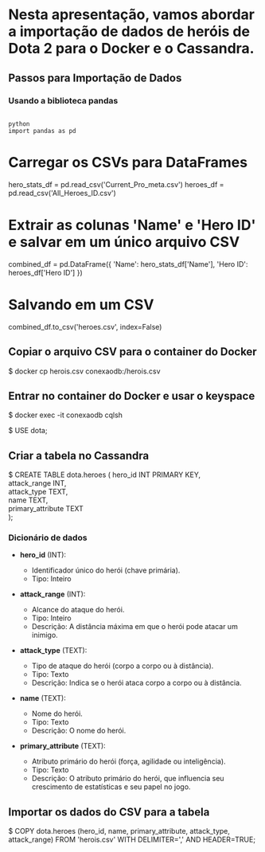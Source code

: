 # Nesta apresentação, vamos abordar a importação de dados de heróis de Dota 2 para o Docker e o Cassandra.

## Passos para Importação de Dados

### Usando a biblioteca pandas
```

python
import pandas as pd
```
# Carregar os CSVs para DataFrames 
hero_stats_df = pd.read_csv('Current_Pro_meta.csv')
heroes_df = pd.read_csv('All_Heroes_ID.csv')

# Extrair as colunas 'Name' e 'Hero ID' e salvar em um único arquivo CSV
combined_df = pd.DataFrame({
    'Name': hero_stats_df['Name'],
    'Hero ID': heroes_df['Hero ID']
})

# Salvando em um CSV
combined_df.to_csv('heroes.csv', index=False)


## Copiar o arquivo CSV para o container do Docker

$ docker cp herois.csv conexaodb:/herois.csv



## Entrar no container do Docker e usar o keyspace


$ docker exec -it conexaodb cqlsh

$ USE dota;



## Criar a tabela no Cassandra

$ CREATE TABLE dota.heroes (
    hero_id INT PRIMARY KEY,<br/>
    attack_range INT,<br/>
    attack_type TEXT,<br/>
    name TEXT,<br/>
    primary_attribute TEXT<br/>
);
 

 ### Dicionário de dados

- **hero_id** (INT):
  - Identificador único do herói (chave primária).
  - Tipo: Inteiro

- **attack_range** (INT):
  - Alcance do ataque do herói.
  - Tipo: Inteiro
  - Descrição: A distância máxima em que o herói pode atacar um inimigo.

- **attack_type** (TEXT):
  - Tipo de ataque do herói (corpo a corpo ou à distância).
  - Tipo: Texto
  - Descrição: Indica se o herói ataca corpo a corpo ou à distância.

- **name** (TEXT):
  - Nome do herói.
  - Tipo: Texto
  - Descrição: O nome do herói.

- **primary_attribute** (TEXT):
  - Atributo primário do herói (força, agilidade ou inteligência).
  - Tipo: Texto
  - Descrição: O atributo primário do herói, que influencia seu crescimento de estatísticas e seu papel no jogo.


## Importar os dados do CSV para a tabela


$ COPY dota.heroes (hero_id, name, primary_attribute, attack_type, attack_range) FROM 'herois.csv' WITH DELIMITER=',' AND HEADER=TRUE;

```
